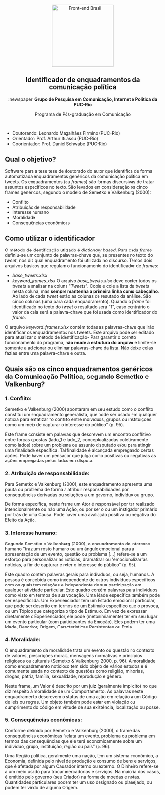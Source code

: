 <p align="center">
<img src="https://static.wixstatic.com/media/ade03f_47f0c9f925a34da58dcb9d53bda330f5~mv2.jpg/v1/fill/w_296,h_130,al_c,lg_1,q_80/ade03f_47f0c9f925a34da58dcb9d53bda330f5~mv2.webp" width="200" alt="Front-end Brasil">
</p>
<h2 align="center">Identificador de enquadramentos da comunicação política</h2>
<p align="center">:newspaper:<b> Grupo de Pesquisa em Comunicação, Internet e Política da PUC-Rio</b></p>
<p align="center">Programa de Pós-graduação em Comunicação</p>
<br>

- Doutorando: Leonardo Magalhães Firmino (PUC-Rio)
- Orientador: Prof. Arthur Ituassu (PUC-Rio)
- Coorientador: Prof. Daniel Schwabe (PUC-Rio)

## Qual o objetivo?
Software para a tese tese de doutorado do autor que identifica de forma automatizada enquadramentos genéricos da comunicação política em tweets. Os enquadramentos (ou _frames_) são formas discursivas de tratar assuntos específicos no texto. São levados em consideração os cinco frames genéricos, segundo o modelo de Semetko e Valkenburg (2000):
- Conflito
- Atribuição de responsabilidade
- Interesse humano
- Moralidade
- Consequências econômicas

## Como utilizar o identificador
O método de identificação utlizado é _dictionary based_. Para cada _frame_ definiu-se um conjunto de palavras-chave que, se presentes no texto do _tweet_, nos diz qual enquadramento foi utilizado no discurso. 
Temos dois arquivos básicos que regulam o funcionamento do identificador de _frames_: 

- _base_tweets.xlsx_
- _keyword_frames.xlsx_
O arquivo _base_tweets.xlsx_ deve conter todos os _tweets_ a analisar na coluna "_Tweets_". Copie e cole a lista de _tweets_ nesta coluna, mas **sempre mantenha a primeira linha como cabeçalho**. Ao lado de cada _tweet_ estão as colunas de resutado da análise. São cinco colunas (uma para cada enquadramento). Quando o _frame_ foi identificado no texto do _tweet_ o resultado será "1", caso contrário o valor da cela será a palavra-chave que foi usada como identificador do _frame_.

O arquivo _keyword_frames.xlsx_ contém todas as palavras-chave que irão identificar os enquadramentos nos tweets. Este arquivo pode ser editado para atualizar o método de identificação- Para garantir o correto funcionamento do programa, **não mude a estrutura do arquivo** e limite-se somente a adicionar ou eliminar palavras-chave da lista. Não deixe celas fazias entre uma palavra-chave e outra.

## Quais são os cinco enquadramentos genéricos da Comunicação Política, segundo Semetko e Valkenburg?

### 1. Conflito: 
Semetko e Valkenburg (2000) apontaram em seu estudo como o conflito constitui um enquadramento generalista, que pode ser usado em qualquer notícia para enfatizar “o conflito entre indivíduos, grupos ou instituições como um meio de capturar o interesse do público” (p. 95).

Este frame consiste em palavras que descrevem um encontro conflitivo entre forças opostas (lado_1 e lado_2, conceptualizadas coletivamente como lados) sobre um problema ou assunto disputado e/ou para atingir uma finalidade específica. Tal finalidade é alcançada empregando certas ações. Pode haver um pensador que julga como positivas ou negativas as ações empregadas pelos lados em disputa.

### 2. Atribuição de responsabilidade: 
Para Semetko e Valkenburg (2000), este enquadramento apresenta uma pauta ou problema de forma a atribuir responsabilidades por consequências derivadas ou soluções a um governo, indivíduo ou grupo.

De forma específica, neste frame um Ator é responsável por ter realizado intencionalmente ou não uma Ação, ou por ser o ou um instigador primário por trás de uma Causa. Pode haver uma avaliação positiva ou negativa do Efeito da Ação.

### 3. Interesse humano:
Segundo Semetko e Valkenburg (2000), o enquadramento do interesse humano “traz um rosto humano ou um ângulo emocional para a apresentação de um evento, questão ou problema […] refere-se a um esforço para personalizar as notícias, dramatizar ou 'emocionalizar'as notícias, a fim de capturar e reter o interesse do público” (p. 95).

Este quadro contém palavras gerais para indivíduos, ou seja, humanos. A pessoa é concebida como independente de outros indivíduos específicos com os quais tem relações e independente de sua participação em qualquer atividade particular. Este quadro contém palavras para indivíduos como visto em termos de sua vocação. Uma idade específica também pode ser especificada. Um Experienciador tem um Estado emocional particular, que pode ser descrito em termos de um Estímulo específico que o provoca, ou um Tópico que categoriza o tipo de Estímulo. Em vez de expressar diretamente o Experienciador, ele pode (metonímiamente) ter em seu lugar um evento particular (com participantes da Emoção). Eles podem ter uma Idade, Descritor, Origem, Caracteristicas Persistentes ou Etnia.

### 4. Moralidade:
O enquadramento da moralidade trata um evento ou questão no contexto de valores, prescrições morais, mensagens normativas e princípios religiosos ou culturais (Semetko & Valkenburg, 2000, p. 96). A moralidade como enquadramento noticioso tem sido objeto de vários estudos e é comumente usada no contexto de questões como religião, minorias, drogas, pátria, família, sexualidade, reprodução e gênero.

Neste frame, um Valor é descrito por um juiz (geralmente implícito) no que diz respeito à moralidade de um Comportamento. As palavras neste enquadramento descrevem o status de uma ação em relação a um Código de leis ou regras. Um objeto também pode estar em violação ou cumprimento do código em virtude de sua existência, localização ou posse.

### 5. Consequências econômicas: 
Conforme definido por Semetko e Valkenburg (2000), o frame das consequências econômicas “relata um evento, problema ou problema em termos das consequências que ele terá economicamente sobre um indivíduo, grupo, instituição, região ou país” (p. 96).

Uma Região política, geralmente uma nação, tem um sistema econômico, a Economia, definida pelo nível de produção e consumo de bens e serviços, que é afetada por algum Causador interno ou externo. O Dinheiro refere-se a um meio usado para trocar mercadorias e serviços. Na maioria dos casos, é emitido pelo governo (seu Criador) na forma de moedas e notas. Quantidades particulares podem ter um uso designado ou planejado, ou podem ter vindo de alguma Origem.
